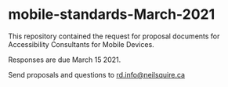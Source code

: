 # mobile-standards-March-2021

This repository contained the request for proposal documents for Accessibility Consultants for Mobile Devices.

Responses are due March 15 2021.

Send proposals and questions to rd.info@neilsquire.ca
